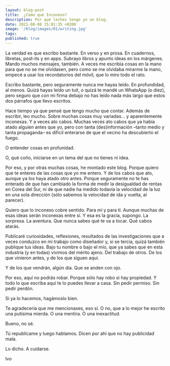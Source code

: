 ```yaml
---
layout: blog-post
title:  ¿Cómo que Inconexo?
description: Por qué leches tengo yo un blog.
date: 2021-08-08 15:01:35 +0200
image: '/blog/images/01/writing.jpg' 
tags:
published: true
---
```

La verdad es que escribo bastante. En verso y en prosa. En cuadernos, libretas, post-its y en apps. Subrayo libros y apunto ideas en los márgenes. Mando muchos mensajes, también. A veces me escribía cosas en la mano para que no se me olvidasen, pero como se me olvidaba mirarme la mano, empecé a usar los recordatorios del móvil, que lo miro todo el rato.

Escribo bastante, pero seguramente nunca me hayas leído. En profundidad, al menos. Quizá hayas leído un tuit, o quizá te mandé un WhatsApp (o diez), pero seguro que con mi firma debajo no has leído nada más largo que estos dos párrafos que llevo escritos.

Hace tiempo ya que pensé que tengo mucho que contar. Además de escribir, leo mucho. Sobre muchas cosas muy variadas... y aparentemente inconexas. Y a veces ato cabos. Muchas veces ato cabos que ya había atado alguien antes que yo, pero con tanta (des)información –tanto medio y tanta propaganda– es difícil enterarse de que el vecino ha descubierto el fuego. 

O entender cosas en profunidad. 

O, qué coño, iniciarse en un tema del que no tienes ni idea.

Por eso, y por otras muchas cosas, he montado este blog. Porque quiero que te enteres de las cosas que yo me entero. Y de los cabos que ato, aunque ya los haya atado otro antes. Porque seguramente no te has enterado de que han cambiado la forma de medir la desigualdad de rentas en Corea del Sur, ni de que nadie ha medido todavía la velocidad de la luz en una sola dirección (sólo sabemos la velocidad de ida y vuelta, al parecer).

Quiero que lo inconexo cobre sentido. Para mí y para tí. Aunque muchas de esas ideas serán inconexas entre sí. Y esa es la gracia, supongo. La sorpresa. La aventura. Que nunca sabes qué te va a tocar. Qué cabos atarás.

Publicaré curiosidades, reflexiones, resultados de las investigaciones que a veces conduzco en mi trabajo como diseñador y, si se tercia, quizá también publique tus ideas. Bajo tu nombre o bajo el mío, que ya sabes que en esta industria (y en todas) vivimos del mérito ajeno. Del trabajo de otros. De los que vinieron antes, y de los que siguen aquí.

Y de los que vendrán, algún día. Que se anden con ojo.

Por eso, aquí no podrás robar. Porque sólo hay robo si hay propiedad. Y todo lo que escriba aquí te lo puedes llevar a casa. Sin pedir permiso. Sin pedir perdón. 

Si ya lo hacemos, hagámoslo bien.

Te agradecería que me mencionases, eso sí. O no, que a lo mejor he escrito una putísima mierda. O una mentira. O una inexactitud. 

Bueno, no sé. 

Tú republícame y luego hablamos. Dicen por ahí que no hay publicidad mala.

Lo dicho. A cuidarse.

Ivo